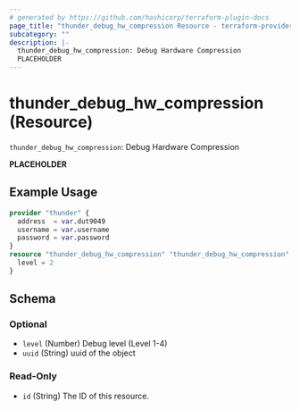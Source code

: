 ```yaml
---
# generated by https://github.com/hashicorp/terraform-plugin-docs
page_title: "thunder_debug_hw_compression Resource - terraform-provider-thunder"
subcategory: ""
description: |-
  thunder_debug_hw_compression: Debug Hardware Compression
  PLACEHOLDER
---
```


# thunder_debug_hw_compression (Resource)

`thunder_debug_hw_compression`: Debug Hardware Compression

__PLACEHOLDER__

## Example Usage

```terraform
provider "thunder" {
  address  = var.dut9049
  username = var.username
  password = var.password
}
resource "thunder_debug_hw_compression" "thunder_debug_hw_compression" {
  level = 2
}
```

<!-- schema generated by tfplugindocs -->
## Schema

### Optional

- `level` (Number) Debug level (Level 1-4)
- `uuid` (String) uuid of the object

### Read-Only

- `id` (String) The ID of this resource.


